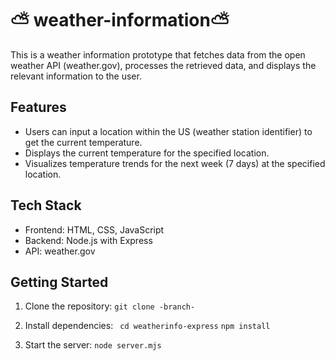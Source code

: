 # ⛅ weather-information⛅

This is a  weather information prototype that fetches data from the open weather API (weather.gov), processes the retrieved data, and displays the relevant information to the user.

## Features
- Users can input a location within the US (weather station identifier) to get the current temperature.
- Displays the current temperature for the specified location.
- Visualizes temperature trends for the next week (7 days) at the specified location.

## Tech Stack
- Frontend: HTML, CSS, JavaScript
- Backend: Node.js with Express
- API: weather.gov

## Getting Started
1. Clone the repository:
   `
   git clone -branch-
   `
3. Install dependencies:
`
cd weatherinfo-express`
`
npm install 
`

4. Start the server:
`
node server.mjs
`
